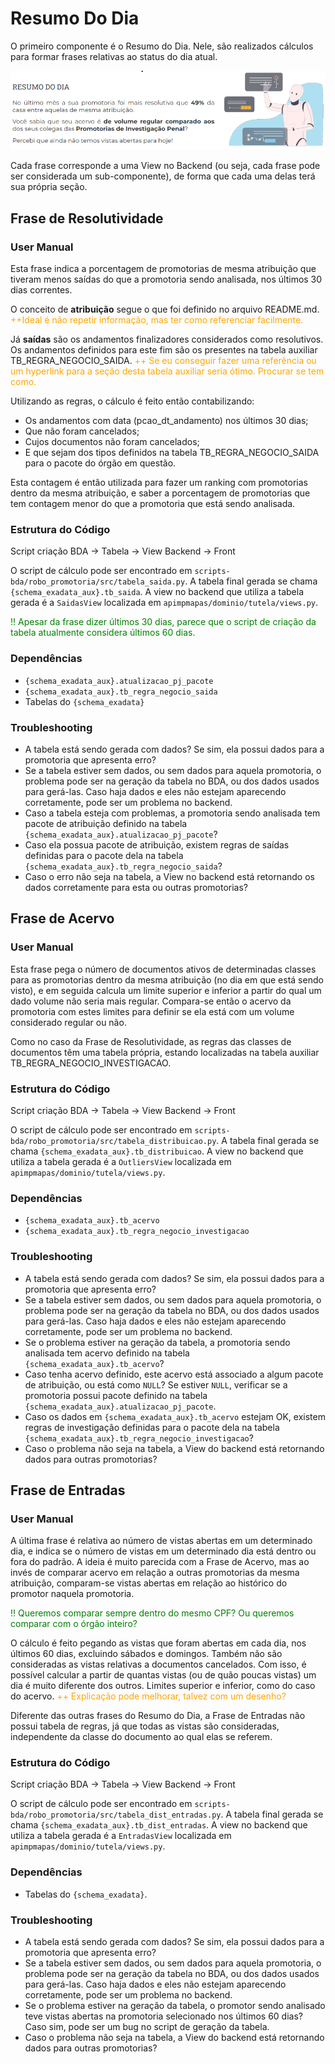# Resumo Do Dia

O primeiro componente é o Resumo do Dia. Nele, são realizados cálculos para formar frases relativas ao status do dia atual.

![title](figuras/resumo_do_dia.png)

Cada frase corresponde a uma View no Backend (ou seja, cada frase pode ser considerada um sub-componente), de forma que cada uma delas terá sua própria seção.

## Frase de Resolutividade

### User Manual

Esta frase indica a porcentagem de promotorias de mesma atribuição que tiveram menos saídas do que a promotoria sendo analisada, nos últimos 30 dias correntes.

O conceito de <b>atribuição</b> segue o que foi definido no arquivo README.md. <font color="orange">++Ideal é não repetir informação, mas ter como referenciar facilmente.</font>

Já <b>saídas</b> são os andamentos finalizadores considerados como resolutivos. Os andamentos definidos para este fim são os presentes na tabela auxiliar TB_REGRA_NEGOCIO_SAIDA. <font color="orange">++ Se eu conseguir fazer uma referência ou um hyperlink para a seção desta tabela auxiliar seria ótimo. Procurar se tem como.</font>

Utilizando as regras, o cálculo é feito então contabilizando:

- Os andamentos com data (pcao_dt_andamento) nos últimos 30 dias;
- Que não foram cancelados;
- Cujos documentos não foram cancelados;
- E que sejam dos tipos definidos na tabela TB_REGRA_NEGOCIO_SAIDA para o pacote do órgão em questão.

Esta contagem é então utilizada para fazer um ranking com promotorias dentro da mesma atribuição, e saber a porcentagem de promotorias que tem contagem menor do que a promotoria que está sendo analisada.

### Estrutura do Código

Script criação BDA -> Tabela -> View Backend -> Front

O script de cálculo pode ser encontrado em `scripts-bda/robo_promotoria/src/tabela_saida.py`.
A tabela final gerada se chama `{schema_exadata_aux}.tb_saida`.
A view no backend que utiliza a tabela gerada é a `SaidasView` localizada em `apimpmapas/dominio/tutela/views.py`.

<font color="green">!! Apesar da frase dizer últimos 30 dias, parece que o script de criação da tabela atualmente considera últimos 60 dias.</font>

### Dependências

* `{schema_exadata_aux}.atualizacao_pj_pacote`
* `{schema_exadata_aux}.tb_regra_negocio_saida`
* Tabelas do `{schema_exadata}`

### Troubleshooting

* A tabela está sendo gerada com dados? Se sim, ela possui dados para a promotoria que apresenta erro? 
* Se a tabela estiver sem dados, ou sem dados para aquela promotoria, o problema pode ser na geração da tabela no BDA, ou dos dados usados para gerá-las. Caso haja dados e eles não estejam aparecendo corretamente, pode ser um problema no backend.
* Caso a tabela esteja com problemas, a promotoria sendo analisada tem pacote de atribuição definido na tabela `{schema_exadata_aux}.atualizacao_pj_pacote`?
* Caso ela possua pacote de atribuição, existem regras de saídas definidas para o pacote dela na tabela `{schema_exadata_aux}.tb_regra_negocio_saida`?
* Caso o erro não seja na tabela, a View no backend está retornando os dados corretamente para esta ou outras promotorias?

## Frase de Acervo

### User Manual

Esta frase pega o número de documentos ativos de determinadas classes para as promotorias dentro da mesma atribuição (no dia em que está sendo visto), e em seguida calcula um limite superior e inferior a partir do qual um dado volume não seria mais regular. Compara-se então o acervo da promotoria com estes limites para definir se ela está com um volume considerado regular ou não.

Como no caso da Frase de Resolutividade, as regras das classes de documentos têm uma tabela própria, estando localizadas na tabela auxiliar TB_REGRA_NEGOCIO_INVESTIGACAO.

### Estrutura do Código

Script criação BDA -> Tabela -> View Backend -> Front

O script de cálculo pode ser encontrado em `scripts-bda/robo_promotoria/src/tabela_distribuicao.py`.
A tabela final gerada se chama `{schema_exadata_aux}.tb_distribuicao`.
A view no backend que utiliza a tabela gerada é a `OutliersView` localizada em `apimpmapas/dominio/tutela/views.py`.

### Dependências

* `{schema_exadata_aux}.tb_acervo`
* `{schema_exadata_aux}.tb_regra_negocio_investigacao`

### Troubleshooting

* A tabela está sendo gerada com dados? Se sim, ela possui dados para a promotoria que apresenta erro?
* Se a tabela estiver sem dados, ou sem dados para aquela promotoria, o problema pode ser na geração da tabela no BDA, ou dos dados usados para gerá-las. Caso haja dados e eles não estejam aparecendo corretamente, pode ser um problema no backend.
* Se o problema estiver na geração da tabela, a promotoria sendo analisada tem acervo definido na tabela `{schema_exadata_aux}.tb_acervo`?
* Caso tenha acervo definido, este acervo está associado a algum pacote de atribuição, ou está como `NULL`? Se estiver `NULL`, verificar se a promotoria possui pacote definido na tabela `{schema_exadata_aux}.atualizacao_pj_pacote`.
* Caso os dados em `{schema_exadata_aux}.tb_acervo` estejam OK, existem regras de investigação definidas para o pacote dela na tabela `{schema_exadata_aux}.tb_regra_negocio_investigacao`?
* Caso o problema não seja na tabela, a View do backend está retornando dados para outras promotorias?

## Frase de Entradas

### User Manual

A última frase é relativa ao número de vistas abertas em um determinado dia, e indica se o número de vistas em um determinado dia está dentro ou fora do padrão. A ideia é muito parecida com a Frase de Acervo, mas ao invés de comparar acervo em relação a outras promotorias da mesma atribuição, comparam-se vistas abertas em relação ao histórico do promotor naquela promotoria.<br>

<font color="green">!! Queremos comparar sempre dentro do mesmo CPF? Ou queremos comparar com o órgão inteiro?</font>

O cálculo é feito pegando as vistas que foram abertas em cada dia, nos últimos 60 dias, excluindo sábados e domingos. Também não são consideradas as vistas relativas a documentos cancelados. Com isso, é possível calcular a partir de quantas vistas (ou de quão poucas vistas) um dia é muito diferente dos outros. Limites superior e inferior, como do caso do acervo.
<font color="orange">++ Explicação pode melhorar, talvez com um desenho?</font>

Diferente das outras frases do Resumo do Dia, a Frase de Entradas não possui tabela de regras, já que todas as vistas são consideradas, independente da classe do documento ao qual elas se referem.

### Estrutura do Código

Script criação BDA -> Tabela -> View Backend -> Front

O script de cálculo pode ser encontrado em `scripts-bda/robo_promotoria/src/tabela_dist_entradas.py`.
A tabela final gerada se chama `{schema_exadata_aux}.tb_dist_entradas`.
A view no backend que utiliza a tabela gerada é a `EntradasView` localizada em `apimpmapas/dominio/tutela/views.py`.

### Dependências

* Tabelas do `{schema_exadata}`.

### Troubleshooting

* A tabela está sendo gerada com dados? Se sim, ela possui dados para a promotoria que apresenta erro?
* Se a tabela estiver sem dados, ou sem dados para aquela promotoria, o problema pode ser na geração da tabela no BDA, ou dos dados usados para gerá-las. Caso haja dados e eles não estejam aparecendo corretamente, pode ser um problema no backend.
* Se o problema estiver na geração da tabela, o promotor sendo analisado teve vistas abertas na promotoria selecionado nos últimos 60 dias? Caso sim, pode ser um bug no script de geração da tabela.
* Caso o problema não seja na tabela, a View do backend está retornando dados para outras promotorias?

